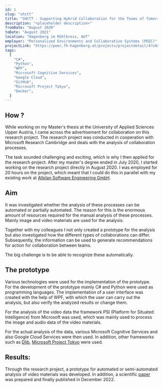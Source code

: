 ```yaml
---
id: 1
slug: "shctt"
title: "SHCTT - Supporting Hybrid Collaboration for the Teams of Tomorrow"
description: "<placeholder description>"
fromDate: "August 2020"
toDate: "August 2021"
location: "Hagenberg im Mühlkreis, AUT"
employer: "Personalized Environments and Collaborative Systems (PEEC)"
projectLink: "https://peec.fh-hagenberg.at/projects/projectdetail/4?cHash=fdba6c8ebe4dab66737f1e65d6aee185"
tags:
  [
    "C#",
    "Python",
    "WPF",
    "Microsoft Cognitive Services",
    "Google Cloud",
    "GitHub",
    "Microsoft Project Tokyo",
    "Docker",
  ]
---
```


## How ?

While working on my Master's thesis at the University of Applied Sciences Upper Austria, I came across the advertisement for collaboration on this research project. The research project was conducted in cooperation with Microsoft Research Cambridge and deals with the analysis of collaboration processes.

The task sounded challenging and exciting, which is why I then applied for the research project. After my master's degree ended in July 2020, I started working on the research project directly in August 2020. I was employed for 20 hours on the project, which meant that I could do this in parallel with my existing work at [Allplan Software Engineering GmbH](https://www.allplan.com/at/loesungen/herstellung-von-fertigteilen).

## Aim

It was investigated whether the analysis of these processes can be automated or partially automated. The reason for this is the enormous amount of resources required for the manual analysis of these processes. Mainly image and video materials are used for the analysis.

Together with my colleagues I not only created a prototype for the analysis but also investigated how the different types of collaborations can differ. Subsequently, the information can be used to generate recommendations for action for collaboration between teams.

The big challenge is to be able to recognize these automatically.

## The prototype

Various technologies were used for the implementation of the prototype. For the development of the prototype mainly C# and Python were used as programming languages. The implementation of a user interface was created with the help of WPF, with which the user can carry out the analysis, but also verify the analyzed results or change them.

For the analysis of the video data the framework PSI (Platform for Situated Intelligence) from Microsoft was used, which was mainly used to process the image and audio data of the video materials.

For the actual analysis of the data, various Microsoft Cognitive Services and also Google Cloud Services were then used. In addition, other frameworks such as [Dlib](http://dlib.net/), [Microsoft Project Tokyo](https://www.microsoft.com/en-us/research/project/project-tokyo/) were used.

## Results:

Through the research project, a prototype for automated or semi-automated analysis of video materials was developed. In addition, a scientific [paper](https://www.microsoft.com/en-us/research/publication/semi-automated-analysis-of-collaborative-interaction-are-we-there-yet/) was prepared and finally published in December 2022.
